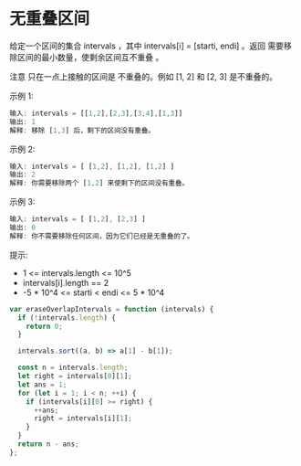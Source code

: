 # 无重叠区间

给定一个区间的集合 intervals ，其中 intervals[i] = [starti, endi] 。返回 需要移除区间的最小数量，使剩余区间互不重叠 。

注意 只在一点上接触的区间是 不重叠的。例如 [1, 2] 和 [2, 3] 是不重叠的。

示例 1:

```js
输入: intervals = [[1,2],[2,3],[3,4],[1,3]]
输出: 1
解释: 移除 [1,3] 后，剩下的区间没有重叠。
```

示例 2:

```js
输入: intervals = [ [1,2], [1,2], [1,2] ]
输出: 2
解释: 你需要移除两个 [1,2] 来使剩下的区间没有重叠。
```

示例 3:

```js
输入: intervals = [ [1,2], [2,3] ]
输出: 0
解释: 你不需要移除任何区间，因为它们已经是无重叠的了。
```

提示:

- 1 <= intervals.length <= 10^5
- intervals[i].length == 2
- -5 \* 10^4 <= starti < endi <= 5 \* 10^4

```js
var eraseOverlapIntervals = function (intervals) {
  if (!intervals.length) {
    return 0;
  }

  intervals.sort((a, b) => a[1] - b[1]);

  const n = intervals.length;
  let right = intervals[0][1];
  let ans = 1;
  for (let i = 1; i < n; ++i) {
    if (intervals[i][0] >= right) {
      ++ans;
      right = intervals[i][1];
    }
  }
  return n - ans;
};
```
